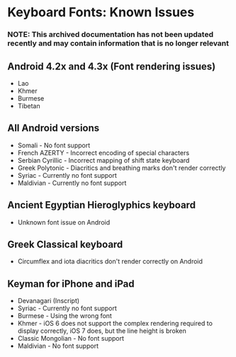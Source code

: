 # Keyboard Fonts: Known Issues

### **NOTE**: This archived documentation has not been updated recently and may contain information that is no longer relevant


<h2>Android 4.2x and 4.3x (Font rendering issues)</h2>
<ul>
<li>Lao</li>
<li>Khmer</li>
<li>Burmese</li>
<li>Tibetan</li>
</ul>
<h2>All Android versions</h2>
<ul>
<li>Somali - No font support</li>
<li>French AZERTY - Incorrect encoding of special characters</li>
<li>Serbian Cyrillic - Incorrect mapping of shift state keyboard</li>
<li>Greek Polytonic - Diacritics and breathing marks don't render correctly</li>
<li>Syriac - Currently no font support</li>
<li>Maldivian - Currently no font support</li>
</ul>
<h2>Ancient Egyptian Hieroglyphics keyboard</h2>
<ul>
<li>Unknown font issue on Android</li>
</ul>
<h2>Greek Classical keyboard</h2>
<ul>
<li>Circumflex and iota diacritics don't render correctly on Android</li> 
</ul>
<h2>Keyman for iPhone and iPad</h2>
<ul>
<li>Devanagari (Inscript)</li>
<li>Syriac - Currently no font support</li>
<li>Burmese - Using the wrong font</li>
<li>Khmer - iOS 6 does not support the complex rendering required to display correctly, iOS 7 does, but the line height is broken</li>
<li>Classic Mongolian - No font support</li>
<li>Maldivian - No font support</li>
</ul>
